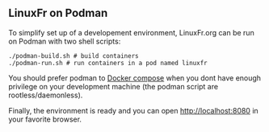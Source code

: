 LinuxFr on Podman
-----------------

To simplify set up of a developement environment, LinuxFr.org can be
run on Podman with two shell scripts:

    ./podman-build.sh # build containers
    ./podman-run.sh # run containers in a pod named linuxfr

You should prefer podman to [Docker compose](./Docker.md) when you
dont have enough privilege on your development machine (the podman script
are rootless/daemonless).

Finally, the environment is ready and you can open [http://localhost:8080](http://localhost:8080)
in your favorite browser.

